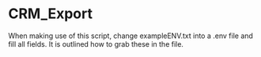 # CRM_Export
When making use of this script, change exampleENV.txt into a .env file and fill all fields. It is outlined how to grab these in the file. 
